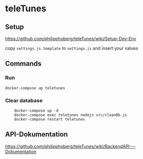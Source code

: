 # teleTunes

## Setup

<https://github.com/philipphoberg/teleTunes/wiki/Setup-Dev-Env>

copy `settings.js.template` to `settings.js` and insert your values

## Commands

### Run

`docker-compose up teletunes`

### Clear database

```docker
    docker-compose up -d
    docker-compose exec teletunes nodejs src/cleanDb.js
    docker-compose restart teletunes
```

## API-Dokumentation

<https://github.com/philipphoberg/teleTunes/wiki/BackendAPI---Dokumentation>
